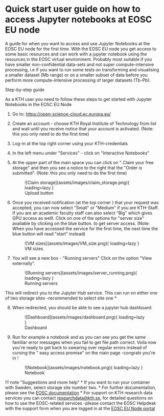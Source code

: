 # Quick start user guide on how to access Jupyter notebooks at EOSC EU node

A guide for when you want to access and use Jupyter Notebooks at the EOSC EU node for the first time. With the EOSC EU node you get access to some basic resources and can work with a jupyter notebook using the resources in the EOSC virtual environment. Probably most suitable if you have smaller non-confidential data-sets and not super compute-intensive processing, i.e if you want to run some tests on transforming and visualising a smaller dataset (Mb range) or on a smaller subset of data before you perform more compute-intensive processing of larger datasets (Tb-Pb).

Step-by-step guide

As a KTH user you need to follow these steps to get started with Jupyter Notebooks in the EOSC EU Node

1. Go to:  https://open-science-cloud.ec.europa.eu/

2. Create an account - choose KTH Royal Institute of Technology from list and wait until you receive notice that your account is activated. (Note: this you only need to do the first time)

3. Log-in at the top right corner using your KTH-credentials

4. In the left menu under "Services" - click on "Interactive Notebooks"

5. At the upper part of the main space you can click on " Claim your free storage" and then you see a notice to the right that the "Order is submitted". (Note: this you only need to do the first time)

    <figure markdown="span">
        ![Claim storage](assets/images/claim_storage.png){ loading=lazy }
    <figcaption>Upload button</figcaption>
    </figure>

6. Once you received notification (at the top corner ) that your request was accepted, you can now select "Small" or "Medium" if you are KTH-Staff. If you are an academic faculty staff can also select "Big" which gives GPU access as welll. Click on one of the options for "server size" available by clicking on the blue button.  to get server access. (Note:  When you have accessed the service for the first time, the next time the blue button will read "start" instead)

    <figure markdown="span">
        ![VM sizes](assets/images/VM_size.png){ loading=lazy }
    <figcaption>VM sizes</figcaption>
    </figure>

7. You will see a new box - "Running servers" Click on the option "View externally".

    <figure markdown="span">
        ![Running servers](assets/images/server_running.png){ loading=lazy }
    <figcaption>Running servers</figcaption>
    </figure>
This will redirect you to the Jupyter Hub service. This can run on either one of two storage sites -recommended to select site one *

8. When redirected, you should be able to see a jupyter hub dashboard:

    <figure markdown="span">
        ![Dashboard](assets/images/dashboard.png){ loading=lazy }
    <figcaption>Dashboard</figcaption>
    </figure>

9. Run for example a notebook and as you can see you get the same familiar error messages when you fail to get file path correct. Voila now you're ready to get back to swearing over regular errors instead of cursing the " easy access promise" on the main page -congrats you're in !

    <figure markdown="span">
        ![Notebook](assets/images/notebook.png){ loading=lazy }
    <figcaption>Notebook</figcaption>
    </figure>

!!! note "Suggestions and more help"
    * If you want to run your container with Sweden, select storage site number two.
    * For further documentation, please see the [EOSC documentation](https://docs.psnc.pl/display/EOSCUserGuides/Interactive+Notebooks)
    * For support on KTH research data services you can contact [researchdata@kth.se](mailto:researchdata@kth.se), for detailed questions on how to use the EOSC-related services -please contact the EOSC Helpdesk with the support form when you are logged in at the [EOSC EU Node portal](https://open-science-cloud.ec.europa.eu/)